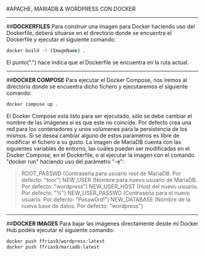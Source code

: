#APACHE, MARIADB & WORDPRESS CON DOCKER

---

##**DOCKERFILES**
Para construir una imagen para Docker haciendo uso del Dockerfile, deberá situarse en el directorio donde se
encuentra el Dockerfile y ejecutar el siguiente comando:

```bash
docker build -t (ImageName) .
```

El punto(".") hace indica que el Dockerfile se encuentra en la ruta actual.

---

##**DOCKER COMPOSE**
Para ejecutar el Docker Compose, nos iremos al directorio donde se encuentra dicho fichero y ejecutaremos el
siguiente comando:
```bash
docker compose up .
```
El Docker Compose está listo para ser ejecutado, sólo se debe cambiar el nombre de las imágenes si es que este
no coincide. Por defecto crea una red para los contenedores y unos volúmenes para la persistencia de los
mismos. Si se desea cambiar alguno de estos parámetros es libre de modificar el fichero a su gusto.
La imagen de MariaDB cuenta con las siguientes variables de entorno, las cuáles pueden ser modificadas en el
Docker Compose, en el Dockerfile, o al ejecutar la imagen con el comando "docker run" haciendo uso del 
parámetro "-e":

>ROOT_PASSWD (Contraseña para usuario root de MariaDB. Por defecto: "toor")
>NEW_USER (Nombre para nuevo usuario de MariaDB. Por defecto: "wordpress")
>NEW_USER_HOST (Host del nuevo usuario. Por defecto: "%")
>NEW_USER_PASSWD (Contraseña para el nuevo usuario. Por defecto: "Passw0rd!")
>NEW_DATABASE (Nombre de la nueva base de datos. Por defecto: "wordpress")

---

##**DOCKER IMAGES**
Para bajar las imágenes directamente desde mi Docker Hub podéis ejecutar el
siguiente comando:
```bash
docker push ffrias9/wordpress:latest
docker push ffrias9/mariadb:latest
```

